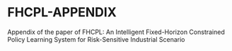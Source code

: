 # FHCPL-APPENDIX
Appendix of the paper of FHCPL: An Intelligent Fixed-Horizon Constrained Policy Learning System for Risk-Sensitive Industrial Scenario
